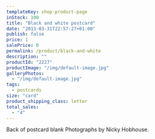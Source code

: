 ```yaml
---
templateKey: shop-product-page
inStock: 100
title: "Black and white postcard"
date: "2013-03-31T22:57:27+01:00"
publish: false
price: 1
salePrice: 0
permalink: /product/black-and-white
description: ""
productId: "2227"
productImage: "/img/default-image.jpg"
galleryPhotos:
  - "/img/default-image.jpg"
tags:
  - postcards
size: "card"
product_shipping_class: letter
total_sales:
  - "4"
---
```


Back of postcard blank Photographs by Nicky Hobhouse.
